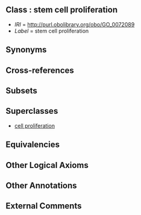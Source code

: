 
## Class : stem cell proliferation

 * *IRI* = http://purl.obolibrary.org/obo/GO_0072089
 * *Label* = stem cell proliferation

## Synonyms


## Cross-references


## Subsets


## Superclasses

 * [cell proliferation](../../GO/83/GO_0008283.md)

## Equivalencies


## Other Logical Axioms


## Other Annotations


## External Comments

